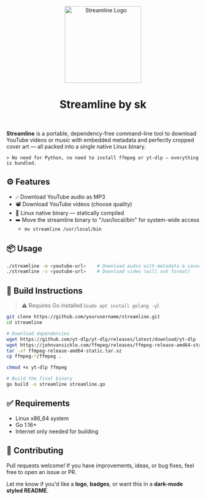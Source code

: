 <p align="center">
  <img src="https://github.com/user-attachments/assets/704590cf-e536-40b3-ad39-772b294820e4" alt="Streamline Logo" width="200"/>
</p>

<h1 align="center">Streamline by sk</h1>
<br>

**Streamline** is a portable, dependency-free command-line tool to download YouTube videos or music with embedded metadata and perfectly cropped cover art — all packed into a single native Linux binary.

```
> No need for Python, no need to install ffmpeg or yt-dlp — everything is bundled.
```



## ⚙️ Features

- 🎶 Download YouTube audio as MP3
- 📽 Download YouTube videos (choose quality)
- 🐧 Linux native binary — statically compiled
- ➡️ Move the streamline binary to "/usr/local/bin" for system-wide access
  -   `mv streamline /usr/local/bin`



## 📦 Usage

```bash
./streamline -m <youtube-url>    # Download audio with metadata & cover
./streamline -v <youtube-url>    # Download video (will ask format)
````



## 🔨 Build Instructions

> ⚠️ Requires Go installed (`sudo apt install golang -y`)

```bash
git clone https://github.com/yourusername/streamline.git
cd streamline

# Download dependencies
wget https://github.com/yt-dlp/yt-dlp/releases/latest/download/yt-dlp
wget https://johnvansickle.com/ffmpeg/releases/ffmpeg-release-amd64-static.tar.xz
tar -xf ffmpeg-release-amd64-static.tar.xz
cp ffmpeg-*/ffmpeg .

chmod +x yt-dlp ffmpeg

# Build the final binary
go build -o streamline streamline.go
```



## ✅ Requirements

* Linux x86\_64 system
* Go 1.16+
* Internet only needed for building



## 🤝 Contributing

Pull requests welcome! If you have improvements, ideas, or bug fixes, feel free to open an issue or PR.

Let me know if you'd like a **logo**, **badges**, or want this in a **dark-mode styled README**.
